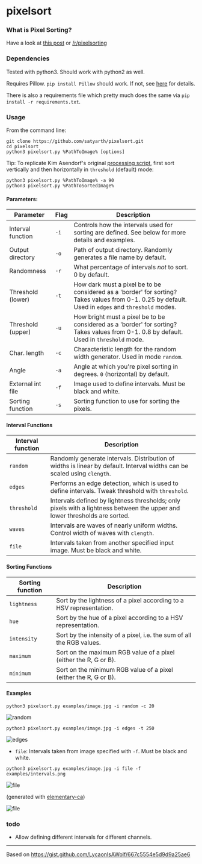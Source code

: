 # pixelsort

### What is Pixel Sorting?

Have a look at [this post](http://satyarth.me/articles/pixel-sorting/) or [/r/pixelsorting](http://www.reddit.com/r/pixelsorting/top/)

### Dependencies

Tested with python3. Should work with python2 as well.

Requires Pillow. `pip install Pillow` should work. If not, see [here](https://pillow.readthedocs.org/en/3.0.0/installation.html#linux-installation) for details.

There is also a requirements file which pretty much does the same via `pip install -r requirements.txt`.

### Usage

From the command line:

```
git clone https://github.com/satyarth/pixelsort.git
cd pixelsort
python3 pixelsort.py %PathToImage% [options]
```

Tip: To replicate Kim Asendorf's original [processing script](https://github.com/kimasendorf/ASDFPixelSort), first sort vertically and then horizontally in `threshold` (default) mode:

```
python3 pixelsort.py %PathToImage% -a 90
python3 pixelsort.py %PathToSortedImage%
```

#### Parameters:

Parameter 			| Flag 	| Description
--------------------|-------|------------
Interval function 	| `-i`	| Controls how the intervals used for sorting are defined. See below for more details and examples.
Output directory	| `-o`	| Path of output directory. Randomly generates a file name by default.
Randomness 			| `-r`	| What percentage of intervals *not* to sort. 0 by default.
Threshold (lower) 	| `-t`	| How dark must a pixel be to be considered as a 'border' for sorting? Takes values from 0-1. 0.25 by default. Used in `edges` and `threshold` modes.
Threshold (upper) 	| `-u`	| How bright must a pixel be to be considered as a 'border' for sorting? Takes values from 0-1. 0.8 by default. Used in `threshold` mode.
Char. length		| `-c`	| Characteristic length for the random width generator. Used in mode `random`.
Angle 				| `-a`	| Angle at which you're pixel sorting in degrees. `0` (horizontal) by default.
External int file 	| `-f` 	| Image used to define intervals. Must be black and white.
Sorting function    | `-s`  | Sorting function to use for sorting the pixels.

#### Interval Functions

Interval function 	| Description
--------------------|------------
`random`			| Randomly generate intervals. Distribution of widths is linear by default. Interval widths can be scaled using `clength`.
`edges`				| Performs an edge detection, which is used to define intervals. Tweak threshold with `threshold`.
`threshold`			| Intervals defined by lightness thresholds; only pixels with a lightness between the upper and lower thresholds are sorted.
`waves`				| Intervals are waves of nearly uniform widths. Control width of waves with `clength`.
`file`				| Intervals taken from another specified input image. Must be black and white.


#### Sorting Functions

Sorting function    | Description
--------------------|------------
`lightness`         | Sort by the lightness of a pixel according to a HSV representation.
`hue`               | Sort by the hue of a pixel according to a HSV representation.
`intensity`         | Sort by the intensity of a pixel, i.e. the sum of all the RGB values.
`maximum`           | Sort on the maximum RGB value of a pixel (either the R, G or B).
`minimum`           | Sort on the minimum RGB value of a pixel (either the R, G or B).

#### Examples

`python3 pixelsort.py examples/image.jpg -i random -c 20`

![random](/examples/random.png)

`python3 pixelsort.py examples/image.jpg -i edges -t 250`

![edges](/examples/edges.png)

* `file`: Intervals taken from image specified with `-f`. Must be black and white.

`python3 pixelsort.py examples/image.jpg -i file -f examples/intervals.png `

![file](/examples/intervals.png)

(generated with [elementary-ca](https://github.com/satyarth/elementary-ca))

![file](/examples/file.png)

### todo

* Allow defining different intervals for different channels.

---

Based on https://gist.github.com/LycaonIsAWolf/667c5554e5d9d9a25ae6
